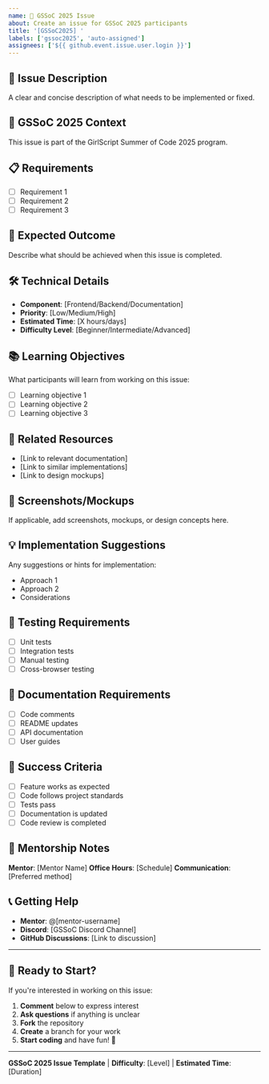 ```yaml
---
name: 🎯 GSSoC 2025 Issue
about: Create an issue for GSSoC 2025 participants
title: '[GSSoC2025] '
labels: ['gssoc2025', 'auto-assigned']
assignees: ['${{ github.event.issue.user.login }}']
---
```


## 🎯 Issue Description
A clear and concise description of what needs to be implemented or fixed.

## 🚀 GSSoC 2025 Context
This issue is part of the GirlScript Summer of Code 2025 program.

## 📋 Requirements
- [ ] Requirement 1
- [ ] Requirement 2
- [ ] Requirement 3

## 🎯 Expected Outcome
Describe what should be achieved when this issue is completed.

## 🛠️ Technical Details
- **Component**: [Frontend/Backend/Documentation]
- **Priority**: [Low/Medium/High]
- **Estimated Time**: [X hours/days]
- **Difficulty Level**: [Beginner/Intermediate/Advanced]

## 📚 Learning Objectives
What participants will learn from working on this issue:
- [ ] Learning objective 1
- [ ] Learning objective 2
- [ ] Learning objective 3

## 🔗 Related Resources
- [Link to relevant documentation]
- [Link to similar implementations]
- [Link to design mockups]

## 📱 Screenshots/Mockups
If applicable, add screenshots, mockups, or design concepts here.

## 💡 Implementation Suggestions
Any suggestions or hints for implementation:
- Approach 1
- Approach 2
- Considerations

## 🧪 Testing Requirements
- [ ] Unit tests
- [ ] Integration tests
- [ ] Manual testing
- [ ] Cross-browser testing

## 📝 Documentation Requirements
- [ ] Code comments
- [ ] README updates
- [ ] API documentation
- [ ] User guides

## 🎉 Success Criteria
- [ ] Feature works as expected
- [ ] Code follows project standards
- [ ] Tests pass
- [ ] Documentation is updated
- [ ] Code review is completed

## 🤝 Mentorship Notes
**Mentor**: [Mentor Name]
**Office Hours**: [Schedule]
**Communication**: [Preferred method]

## 📞 Getting Help
- **Mentor**: @[mentor-username]
- **Discord**: [GSSoC Discord Channel]
- **GitHub Discussions**: [Link to discussion]

---

## 🚀 Ready to Start?

If you're interested in working on this issue:

1. **Comment** below to express interest
2. **Ask questions** if anything is unclear
3. **Fork** the repository
4. **Create** a branch for your work
5. **Start coding** and have fun! 🎉

---

**GSSoC 2025 Issue Template** | **Difficulty**: [Level] | **Estimated Time**: [Duration]
